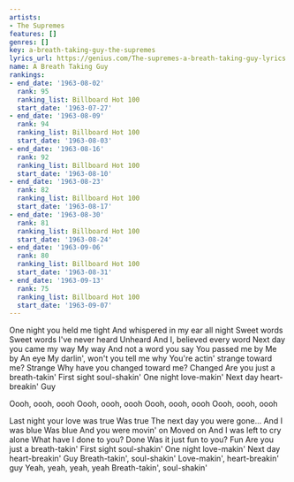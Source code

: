 ```yaml
---
artists:
- The Supremes
features: []
genres: []
key: a-breath-taking-guy-the-supremes
lyrics_url: https://genius.com/The-supremes-a-breath-taking-guy-lyrics
name: A Breath Taking Guy
rankings:
- end_date: '1963-08-02'
  rank: 95
  ranking_list: Billboard Hot 100
  start_date: '1963-07-27'
- end_date: '1963-08-09'
  rank: 94
  ranking_list: Billboard Hot 100
  start_date: '1963-08-03'
- end_date: '1963-08-16'
  rank: 92
  ranking_list: Billboard Hot 100
  start_date: '1963-08-10'
- end_date: '1963-08-23'
  rank: 82
  ranking_list: Billboard Hot 100
  start_date: '1963-08-17'
- end_date: '1963-08-30'
  rank: 81
  ranking_list: Billboard Hot 100
  start_date: '1963-08-24'
- end_date: '1963-09-06'
  rank: 80
  ranking_list: Billboard Hot 100
  start_date: '1963-08-31'
- end_date: '1963-09-13'
  rank: 75
  ranking_list: Billboard Hot 100
  start_date: '1963-09-07'
---
```

One night you held me tight
And whispered in my ear all night
Sweet words
Sweet words
I've never heard
Unheard
And I, believed every word
Next day you came my way
My way
And not a word you say
You passed me by
Me by
An eye
My darlin', won't you tell me why
You're actin' strange toward me?
Strange
Why have you changed toward me?
Changed
Are you just a breath-takin'
First sight soul-shakin'
One night love-makin'
Next day heart-breakin'
Guy

Oooh, oooh, oooh
Oooh, oooh, oooh
Oooh, oooh, oooh
Oooh, oooh, oooh

Last night your love was true
Was true
The next day you were gone...
And I was blue
Was blue
And you were movin' on
Moved on
And I was left to cry alone
What have I done to you?
Done
Was it just fun to you?
Fun
Are you just a breath-takin'
First sight soul-shakin'
One night love-makin'
Next day heart-breakin'
Guy
Breath-takin', soul-shakin'
Love-makin', heart-breakin' guy
Yeah, yeah, yeah, yeah
Breath-takin', soul-shakin'
